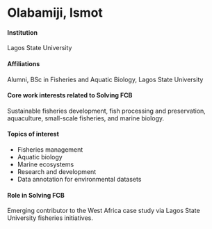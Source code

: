 # Olabamiji, Ismot

#### Institution

Lagos State University

#### Affiliations

Alumni, BSc in Fisheries and Aquatic Biology, Lagos State University

#### Core work interests related to Solving FCB

Sustainable fisheries development, fish processing and preservation, aquaculture, small-scale fisheries, and marine biology.

#### Topics of interest

* Fisheries management
* Aquatic biology
* Marine ecosystems
* Research and development
* Data annotation for environmental datasets

#### Role in Solving FCB

Emerging contributor to the West Africa case study via Lagos State University fisheries initiatives.
